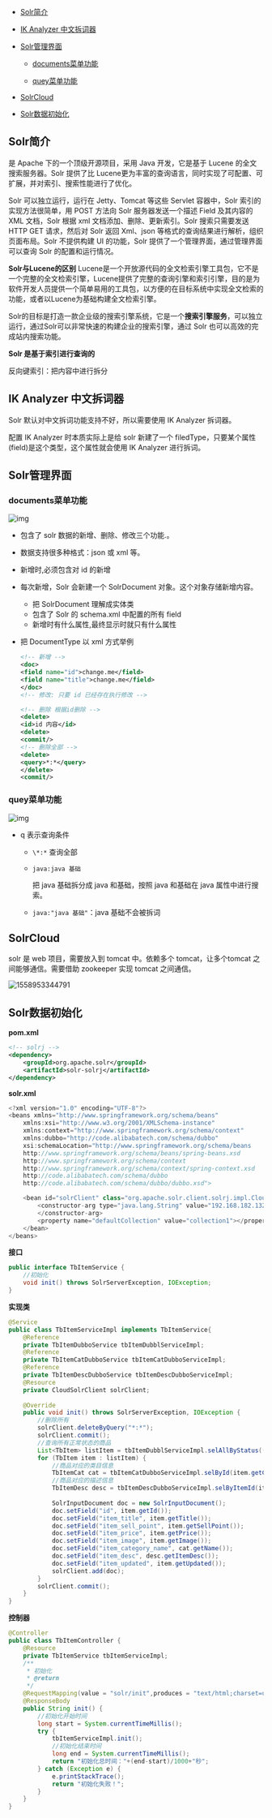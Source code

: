 - [Solr简介](#solr简介)
- [IK Analyzer 中文拆词器](#ik-analyzer-中文拆词器)
- [Solr管理界面](#solr管理界面)

  - [documents菜单功能](#documents菜单功能)

  - [quey菜单功能](#quey菜单功能)
- [SolrCloud](#solrcloud)
- [Solr数据初始化](#solr数据初始化)

## Solr简介

是 Apache 下的一个顶级开源项目，采用 Java 开发，它是基于 Lucene 的全文搜索服务器。Solr 提供了比 Lucene更为丰富的查询语言，同时实现了可配置、可扩展，并对索引、搜索性能进行了优化。

Solr 可以独立运行，运行在 Jetty、Tomcat 等这些 Servlet 容器中，Solr 索引的实现方法很简单，用 POST 方法向 Solr 服务器发送一个描述 Field 及其内容的 XML 文档，Solr 根据 xml 文档添加、删除、更新索引。Solr 搜索只需要发送 HTTP GET 请求，然后对 Solr 返回 Xml、json 等格式的查询结果进行解析，组织页面布局。Solr 不提供构建 UI 的功能，Solr 提供了一个管理界面，通过管理界面可以查询 Solr 的配置和运行情况。

**Solr与Lucene的区别**
Lucene是一个开放源代码的全文检索引擎工具包，它不是一个完整的全文检索引擎，Lucene提供了完整的查询引擎和索引引擎，目的是为软件开发人员提供一个简单易用的工具包，以方便的在目标系统中实现全文检索的功能，或者以Lucene为基础构建全文检索引擎。

Solr的目标是打造一款企业级的搜索引擎系统，它是一个**搜索引擎服务**，可以独立运行，通过Solr可以非常快速的构建企业的搜索引擎，通过 Solr 也可以高效的完成站内搜索功能。

**Solr 是基于索引进行查询的**

反向键索引：把内容中进行拆分



## IK Analyzer 中文拆词器

Solr 默认对中文拆词功能支持不好，所以需要使用 IK Analyzer 拆词器。

配置 IK Analyzer 时本质实际上是给 solr 新建了一个 filedType，只要某个属性(field)是这个类型，这个属性就会使用 IK Analyzer 进行拆词。

## Solr管理界面

### documents菜单功能

![img](imgs/solrdocuments.png)

- 包含了 solr 数据的新增、删除、修改三个功能.。

- 数据支持很多种格式：json 或 xml 等。

- 新增时,必须包含对 id 的新增 

- 每次新增，Solr 会新建一个 SolrDocument 对象。这个对象存储新增内容。
  - 把 SolrDocument 理解成实体类
  - 包含了 Solr 的 schema.xml 中配置的所有 field
  - 新增时有什么属性,最终显示时就只有什么属性

- 把 DocumentType 以 xml 方式举例

  ```xml
  <!-- 新增 -->
  <doc>
  <field name="id">change.me</field>
  <field name="title">change.me</field>
  </doc>
  <!-- 修改: 只要 id 已经存在执行修改 -->
  
  <!-- 删除 根据id删除 -->
  <delete>
  <id>id 内容</id>
  <delete>
  <commit/>
  <!-- 删除全部 -->
  <delete>
  <query>*:*</query>
  </delete>
  <commit/>
  ```

  

### quey菜单功能

![img](imgs/solrquery.png)

- q 表示查询条件

  - `\*:*` 查询全部

  - `java:java 基础`

    把 java 基础拆分成 java 和基础，按照 java 和基础在 java 属性中进行搜索。

  - `java:"java 基础"`：java 基础不会被拆词



## SolrCloud

solr 是 web 项目，需要放入到 tomcat 中。依赖多个 tomcat，让多个tomcat 之间能够通信。需要借助 zookeeper 实现 tomcat 之间通信。

![1558953344791](imgs/1558953344791.png)

## Solr数据初始化

**pom.xml**

```xml
<!-- solrj -->
<dependency>
    <groupId>org.apache.solr</groupId>
    <artifactId>solr-solrj</artifactId>
</dependency>
```

**solr.xml**

```java
<?xml version="1.0" encoding="UTF-8"?>
<beans xmlns="http://www.springframework.org/schema/beans"
	xmlns:xsi="http://www.w3.org/2001/XMLSchema-instance"
	xmlns:context="http://www.springframework.org/schema/context"
	xmlns:dubbo="http://code.alibabatech.com/schema/dubbo"
	xsi:schemaLocation="http://www.springframework.org/schema/beans 
	http://www.springframework.org/schema/beans/spring-beans.xsd
	http://www.springframework.org/schema/context 
	http://www.springframework.org/schema/context/spring-context.xsd
	http://code.alibabatech.com/schema/dubbo 
	http://code.alibabatech.com/schema/dubbo/dubbo.xsd">

	<bean id="solrClient" class="org.apache.solr.client.solrj.impl.CloudSolrClient">
		<constructor-arg type="java.lang.String" value="192.168.182.132:2181,192.168.182.132:2182,192.168.182.132:2183">
		</constructor-arg>
		<property name="defaultCollection" value="collection1"></property>
	</bean>	
</beans>
```

**接口**

```java
public interface TbItemService {
	//初始化
    void init() throws SolrServerException, IOException;
}
```

**实现类**

```java
@Service
public class TbItemServiceImpl implements TbItemService{
	@Reference
	private TbItemDubboService tbItemDubblServiceImpl;
	@Reference
	private TbItemCatDubboService tbItemCatDubboServiceImpl;
	@Reference
	private TbItemDescDubboService tbItemDescDubboServiceImpl;
	@Resource
	private CloudSolrClient solrClient;
	
	@Override
	public void init() throws SolrServerException, IOException {
		//删除所有
		solrClient.deleteByQuery("*:*");
		solrClient.commit();
		//查询所有正常状态的商品
		List<TbItem> listItem = tbItemDubblServiceImpl.selAllByStatus((byte)1);
		for (TbItem item : listItem) {
			//商品对应的类目信息
			TbItemCat cat = tbItemCatDubboServiceImpl.selById(item.getCid());
			//商品对应的描述信息
			TbItemDesc desc = tbItemDescDubboServiceImpl.selByItemId(item.getId());
			
			SolrInputDocument doc = new SolrInputDocument();
			doc.setField("id", item.getId());
			doc.setField("item_title", item.getTitle());
			doc.setField("item_sell_point", item.getSellPoint());
			doc.setField("item_price", item.getPrice());
			doc.setField("item_image", item.getImage());
			doc.setField("item_category_name", cat.getName());
			doc.setField("item_desc", desc.getItemDesc());
			doc.setField("item_updated", item.getUpdated());
			solrClient.add(doc);
		}
		solrClient.commit();
	}
}
```

**控制器**

```java
@Controller
public class TbItemController {
	@Resource
	private TbItemService tbItemServiceImpl;
	/**
	 * 初始化
	 * @return
	 */
	@RequestMapping(value = "solr/init",produces = "text/html;charset=utf-8")
	@ResponseBody
	public String init() {
		//初始化开始时间
		long start = System.currentTimeMillis();
		try {
			tbItemServiceImpl.init();
			//初始化结束时间
			long end = System.currentTimeMillis();
			return "初始化总时间："+(end-start)/1000+"秒";
		} catch (Exception e) {
			e.printStackTrace();
			return "初始化失败！";
		}
	}
}
```

